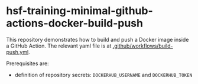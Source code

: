 # hsf-training-minimal-github-actions-docker-build-push

This repository demonstrates how to build and push a Docker image inside a GitHub Action. The relevant yaml file is at [.github/workflows/build-push.yml](.github/workflows/build-push.yml).

Prerequisites are:
- definition of repository secrets: `DOCKERHUB_USERNAME` and `DOCKERHUB_TOKEN`
